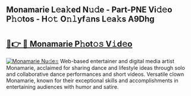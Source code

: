 ## Monamarie L𝚎a𝚔ed N𝚞𝚍e - Part-PNE Vi𝚍𝚎o P𝚑𝚘tos - H𝚘𝚝 O𝚗𝚕yf𝚊ns L𝚎a𝚔s A9Dhg

# <h2><a href="http://kfcfn2.oniu.top/?m=Monamarie">🔗👉 🔴 Monamarie P𝚑ot𝚘𝚜 V𝚒d𝚎o</a></h2>

[![Monamarie Nu𝚍e𝚜](https://i.imgur.com/0qMVB7G.gif)](http://kfcfn2.oniu.top/?m=Monamarie)
Web-based entertainer and digital media artist Monamarie, acclaimed for sharing dance and lifestyle ideas through solo and collaborative dance performances and short videos. Versatile clown Monamarie, known for their exceptional skills and accomplishments in entertaining audiences with humor and satire.  
